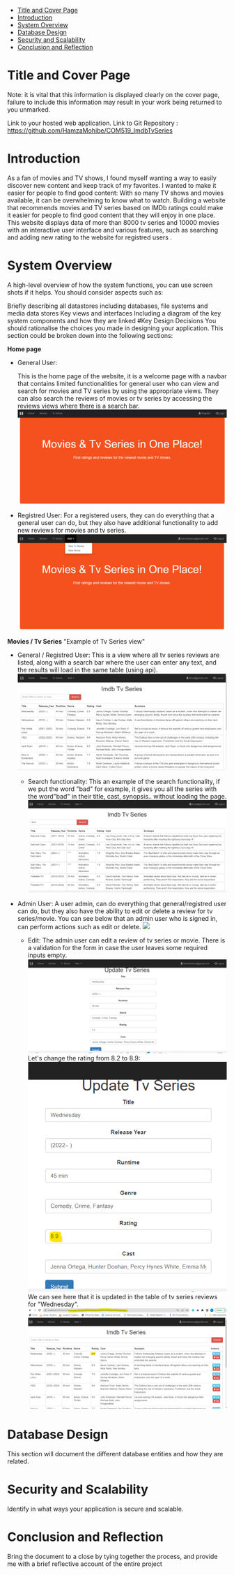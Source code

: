 - [Title and Cover Page](#title-and-cover-page)
- [Introduction](#introduction)
- [System Overview](#system-overview)
- [Database Design](#database-design)
- [Security and Scalability](#security-and-scalability)
- [Conclusion and Reflection](#conclusion-and-reflection)

# Title and Cover Page

Note: it is vital that this information is displayed clearly on the cover page, failure to include this information may result in your work being returned to you unmarked.

Link to your hosted web application.
Link to Git Repository : https://github.com/HamzaMohibe/COM519_ImdbTvSeries

# Introduction

As a fan of movies and TV shows, I found myself wanting a way to easily discover new content and keep track of my favorites. I wanted to make it easier for people to find good content: With so many TV shows and movies available, it can be overwhelming to know what to watch. Building a website that recommends movies and TV series based on IMDb ratings could make it easier for people to find good content that they will enjoy in one place. This website displays data of more than 8000 tv series and 10000 movies with an interactive user interface and various features, such as searching and adding new rating to the website for registred users .

# System Overview

A high-level overview of how the system functions, you can use screen shots if it helps. You should consider aspects such as:

Briefly describing all datastores including databases, file systems and media data stores
Key views and interfaces
Including a diagram of the key system components and how they are linked
#Key Design Decisions
You should rationalise the choices you made in designing your application. This section could be broken down into the following sections:

**Home page**

- General User:

  This is the home page of the website, it is a welcome page with a navbar that contains limited functionalities for general user who can view and search for movies and TV series by using the appropriate views. They can also search the reviews of movies or tv series by accessing the reviews views where there is a search bar.
  ![](public/screenshots/home_page_general_user.png)

- Registred User:
  For a registered users, they can do everything that a general user can do, but they also have additional functionality to add new reviews for movies and tv series.
  ![](public/screenshots/home_page_registred_user.png)

**Movies / Tv Series**
"Example of Tv Series view"

- General / Registred User:
  This is a view where all tv series reviews are listed, along with a search bar where the user can enter any text, and the results will load in the same table (using api).
  ![](public/screenshots/list_tvseries.png)

  - Search functionality:
    This an example of the search functionality, if we put the word "bad" for example, it gives you all the series with the word"bad" in their title, cast, synopsis.. without loading the page.
    ![](public/screenshots/search.png)

- Admin User:
  A user admin, can do everything that general/registred user can do, but they also have the ability to edit or delete a review for tv series/movie. You can see below that an admin user who is signed in, can perform actions such as edit or delete.
  ![](assets/admin_view.png)
  - Edit:
    The admin user can edit a review of tv series or movie. There is a validation for the form in case the user leaves some required inputs empty.
    ![](public/screenshots/update.png)
    Let's change the rating from 8.2 to 8.9:
    ![](public/screenshots/update_1.png)
    We can see here that it is updated in the table of tv series reviews for "Wednesday".
    ![](public/screenshots/updated_review.png)

# Database Design

This section will document the different database entities and how they are related.

# Security and Scalability

Identify in what ways your application is secure and scalable.

# Conclusion and Reflection

Bring the document to a close by tying together the process, and provide me with a brief reflective account of the entire project
